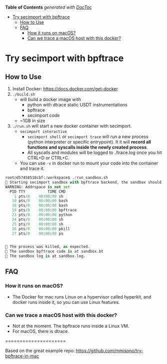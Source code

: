 <!-- START doctoc generated TOC please keep comment here to allow auto update -->
<!-- DON'T EDIT THIS SECTION, INSTEAD RE-RUN doctoc TO UPDATE -->
**Table of Contents**  *generated with [DocToc](https://github.com/thlorenz/doctoc)*

- [Try secimport with bpftrace](#try-secimport-with-bpftrace)
  - [How to Use](#how-to-use)
  - [FAQ](#faq)
    - [How it runs on macOS?](#how-it-runs-on-macos)
    - [Can we trace a macOS host with this docker?](#can-we-trace-a-macos-host-with-this-docker)

<!-- END doctoc generated TOC please keep comment here to allow auto update -->

# Try secimport with bpftrace

## How to Use

1. Install Docker: https://docs.docker.com/get-docker
2. `./build.sh`
    - will build a docker image with
        - python with dtrace static USDT instrumentations
        - bpftrace
        - secimport code
    - ~1GB in size
3. `./run.sh` will start a new docker container with secimport.
    - `secimport interactive`
        -  `secimport shell` or `secimport trace` will run a new process (python interpreter or specific entrypoint). It it will <b>record all functions and syscalls inside the newly created process</b>.
        - All syscalls and modules will be logged to ./trace.log once you hit CTRL+D or CTRL+C.
    - You can use `-v` in docker run to mount your code into the container and trace it.

```python
root@d57458518cbf:/workspace$ ./run_sandbox.sh
🚀 Starting secimport sandbox with bpftrace backend, the sandbox should kill the python process...
WARNING: Addrspace is not set
  PID TTY          TIME CMD
    1 pts/0    00:00:00 sh
   10 pts/0    00:00:00 bash
   18 pts/0    00:00:00 bash
   19 pts/0    00:00:00 bpftrace
   23 pts/0    00:00:00 python
   24 pts/0    00:00:00 sh
   25 pts/0    00:00:00 sh
   26 pts/0    00:00:00 pkill
   27 pts/0    00:00:00 ps


🛑 The process was killed, as expected.
🚀 The sandbox bpftrace code is at sandbox.bt
🚀 The sandbox log is at sandbox.log.
```

## FAQ

### How it runs on macOS?
- The Docker for mac runs Linux on a hypervisor called hyperkit, and docker runs inside it, so you can use Linux features.

### Can we trace a macOS host with this docker?
- Not at the moment. The bpftrace runs inside a Linux VM.
- For macOS, there is dtrace.

=====================

Based on the great example repo: https://github.com/mmisono/try-bpftrace-in-mac
